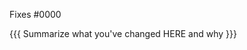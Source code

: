 <!-- 

  YOUR PR WILL NOT BE ACCEPTED IF IT DOES NOT MEET THE
  FOLLOWING CRITERIA:

  - [ ] It targets the develop branch
  - [ ] No other pull requests exist for this issue
  - [ ] The issue is NOT in Doom's do-not-PR list: https://doomemacs.org/d/do-not-pr
  - [ ] Any relevant issues and PRs have been linked to
  - [ ] Commit messages conform to our conventions: https://doomemacs.org/d/how2commit

-->

Fixes #0000 <!-- remove if not applicable -->

{{{ Summarize what you've changed HERE and why }}}
